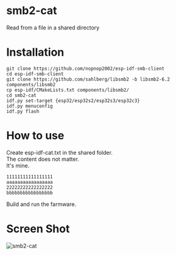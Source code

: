 # smb2-cat   
Read from a file in a shared directory

# Installation
```
git clone https://github.com/nopnop2002/esp-idf-smb-client
cd esp-idf-smb-client
git clone https://github.com/sahlberg/libsmb2 -b libsmb2-6.2 components/libsmb2
cp esp-idf/CMakeLists.txt components/libsmb2/
cd smb2-cat
idf.py set-target {esp32/esp32s2/esp32s3/esp32c3}
idf.py menuconfig
idf.py flash
```

# How to use   
Create esp-idf-cat.txt in the shared folder.   
The content does not matter.   
It's mine.   
```
11111111111111111
aaaaaaaaaaaaaaaaa
22222222222222222
bbbbbbbbbbbbbbbbb
```
Build and run the farmware.

# Screen Shot   
![smb2-cat](https://user-images.githubusercontent.com/6020549/119466565-b3cd3b00-bd7f-11eb-98fb-58220dcd494d.jpg)
